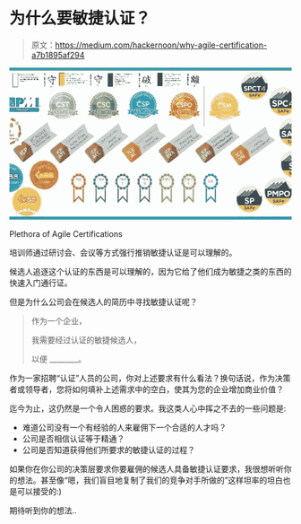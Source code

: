 # 为什么要敏捷认证？

> 原文：<https://medium.com/hackernoon/why-agile-certification-a7b1895af294>

![](img/c853cff9631c7c387341b574050a172e.png)

Plethora of Agile Certifications

培训师通过研讨会、会议等方式强行推销敏捷认证是可以理解的。

候选人追逐这个认证的东西是可以理解的，因为它给了他们成为敏捷之类的东西的快速入门通行证。

但是为什么公司会在候选人的简历中寻找敏捷认证呢？

> 作为一个企业，
> 
> 我需要经过认证的敏捷候选人，
> 
> 以便 ________。

作为一家招聘“认证”人员的公司，你对上述要求有什么看法？换句话说，作为决策者或领导者，您将如何填补上述需求中的空白，使其为您的企业增加商业价值？

迄今为止，这仍然是一个令人困惑的要求。我这类人心中挥之不去的一些问题是:

*   难道公司没有一个有经验的人来雇佣下一个合适的人才吗？
*   公司是否相信认证等于精通？
*   公司是否知道获得他们所要求的敏捷认证的过程？

如果你在你公司的决策层要求你要雇佣的候选人具备敏捷认证要求，我很想听听你的想法。甚至像“嗯，我们盲目地复制了我们的竞争对手所做的”这样坦率的坦白也是可以接受的:)

期待听到你的想法..